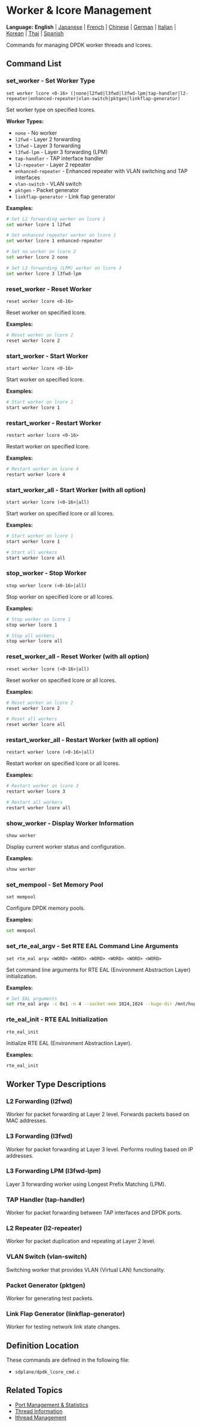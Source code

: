 # Worker & lcore Management

**Language:** **English** | [Japanese](ja/worker-lcore-thread-management.md) | [French](fr/worker-lcore-thread-management.md) | [Chinese](zh/worker-lcore-thread-management.md) | [German](de/worker-lcore-thread-management.md) | [Italian](it/worker-lcore-thread-management.md) | [Korean](ko/worker-lcore-thread-management.md) | [Thai](th/worker-lcore-thread-management.md) | [Spanish](es/worker-lcore-thread-management.md)

Commands for managing DPDK worker threads and lcores.

## Command List

### set_worker - Set Worker Type
```
set worker lcore <0-16> (|none|l2fwd|l3fwd|l3fwd-lpm|tap-handler|l2-repeater|enhanced-repeater|vlan-switch|pktgen|linkflap-generator)
```

Set worker type on specified lcores.

**Worker Types:**
- `none` - No worker
- `l2fwd` - Layer 2 forwarding
- `l3fwd` - Layer 3 forwarding
- `l3fwd-lpm` - Layer 3 forwarding (LPM)
- `tap-handler` - TAP interface handler
- `l2-repeater` - Layer 2 repeater
- `enhanced-repeater` - Enhanced repeater with VLAN switching and TAP interfaces
- `vlan-switch` - VLAN switch
- `pktgen` - Packet generator
- `linkflap-generator` - Link flap generator

**Examples:**
```bash
# Set L2 forwarding worker on lcore 1
set worker lcore 1 l2fwd

# Set enhanced repeater worker on lcore 1
set worker lcore 1 enhanced-repeater

# Set no worker on lcore 2
set worker lcore 2 none

# Set L3 forwarding (LPM) worker on lcore 3
set worker lcore 3 l3fwd-lpm
```

### reset_worker - Reset Worker
```
reset worker lcore <0-16>
```

Reset worker on specified lcore.

**Examples:**
```bash
# Reset worker on lcore 2
reset worker lcore 2
```

### start_worker - Start Worker
```
start worker lcore <0-16>
```

Start worker on specified lcore.

**Examples:**
```bash
# Start worker on lcore 1
start worker lcore 1
```

### restart_worker - Restart Worker
```
restart worker lcore <0-16>
```

Restart worker on specified lcore.

**Examples:**
```bash
# Restart worker on lcore 4
restart worker lcore 4
```

### start_worker_all - Start Worker (with all option)
```
start worker lcore (<0-16>|all)
```

Start worker on specified lcore or all lcores.

**Examples:**
```bash
# Start worker on lcore 1
start worker lcore 1

# Start all workers
start worker lcore all
```

### stop_worker - Stop Worker
```
stop worker lcore (<0-16>|all)
```

Stop worker on specified lcore or all lcores.

**Examples:**
```bash
# Stop worker on lcore 1
stop worker lcore 1

# Stop all workers
stop worker lcore all
```

### reset_worker_all - Reset Worker (with all option)
```
reset worker lcore (<0-16>|all)
```

Reset worker on specified lcore or all lcores.

**Examples:**
```bash
# Reset worker on lcore 2
reset worker lcore 2

# Reset all workers
reset worker lcore all
```

### restart_worker_all - Restart Worker (with all option)
```
restart worker lcore (<0-16>|all)
```

Restart worker on specified lcore or all lcores.

**Examples:**
```bash
# Restart worker on lcore 3
restart worker lcore 3

# Restart all workers
restart worker lcore all
```

### show_worker - Display Worker Information
```
show worker
```

Display current worker status and configuration.

**Examples:**
```bash
show worker
```

### set_mempool - Set Memory Pool
```
set mempool
```

Configure DPDK memory pools.

**Examples:**
```bash
set mempool
```

### set_rte_eal_argv - Set RTE EAL Command Line Arguments
```
set rte_eal argv <WORD> <WORD> <WORD> <WORD> <WORD> <WORD>
```

Set command line arguments for RTE EAL (Environment Abstraction Layer) initialization.

**Examples:**
```bash
# Set EAL arguments
set rte_eal argv -c 0x1 -n 4 --socket-mem 1024,1024 --huge-dir /mnt/huge
```

### rte_eal_init - RTE EAL Initialization
```
rte_eal_init
```

Initialize RTE EAL (Environment Abstraction Layer).

**Examples:**
```bash
rte_eal_init
```

## Worker Type Descriptions

### L2 Forwarding (l2fwd)
Worker for packet forwarding at Layer 2 level. Forwards packets based on MAC addresses.

### L3 Forwarding (l3fwd)
Worker for packet forwarding at Layer 3 level. Performs routing based on IP addresses.

### L3 Forwarding LPM (l3fwd-lpm)
Layer 3 forwarding worker using Longest Prefix Matching (LPM).

### TAP Handler (tap-handler)
Worker for packet forwarding between TAP interfaces and DPDK ports.

### L2 Repeater (l2-repeater)
Worker for packet duplication and repeating at Layer 2 level.


### VLAN Switch (vlan-switch)
Switching worker that provides VLAN (Virtual LAN) functionality.

### Packet Generator (pktgen)
Worker for generating test packets.

### Link Flap Generator (linkflap-generator)
Worker for testing network link state changes.

## Definition Location

These commands are defined in the following file:
- `sdplane/dpdk_lcore_cmd.c`

## Related Topics

- [Port Management & Statistics](port-management.md)
- [Thread Information](worker-lcore-thread-management.md)
- [lthread Management](lthread-management.md)
